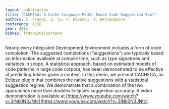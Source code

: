 ```yaml
---
layout: publication
title: "CACHECA: A Cache Language Model Based Code Suggestion Tool"
authors: C. Franks, Z. Tu, P. Devanbu, V. Hellendoorn
conference: ICSE
year: 2015
bibkey: franks2015cacheca
---
```

Nearly every Integrated Development Environment includes a form of code completion. The suggested completions ("suggestions") are typically based on information available at compile time, such as type signatures and variables in scope. A statistical approach, based on estimated models of code patterns in large code corpora, has been demonstrated to be effective at predicting tokens given a context. In this demo, we present CACHECA, an Eclipse plugin that combines the native suggestions with a statistical suggestion regime. We demonstrate that a combination of the two approaches more than doubles Eclipse’s suggestion accuracy. A video demonstration is available at [https://www.youtube.com/watch?v=3INk0N3JNtc](https://www.youtube.com/watch?v=3INk0N3JNtc).
